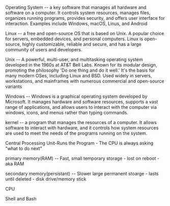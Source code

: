 Operating System -- a key software that manages all hardware and software on a computer. It controls system resources, manages files, organizes running programs, provides security, and offers user interface for interaction. Examples include Windows, macOS, Linus, and Android

Linux -- a free and open-source OS that is based on Unix. A popular choice for servers, embedded devices, and personal computers. Linux is open-source, highly customizable, reliable and secure, and has a large community of users and developers.

Unix -- A powerful, multi-user, and multitasking operating system developed in the 1960s at AT&T Bell Labs. Known for its modular design, promoting the philosophy 'Do one thing and do it well.' It's the basis for many modern OSes, including Linux and BSD. Used widely in servers, workstations, and mainframes with numerous commercial and open-source variants

Windows -- Windows is a graphical operating system developed by Microsoft. It manages hardware and software resources, supports a vast range of applications, and allows users to interact with the computer via windows, icons, and menus rather than typing commands.

kernel -- a program that manages the resources of a computer. It allows software to interact with hardware, and it controls how system resources are used to meet the needs of the programs running on the system.

Central Processing Unit-Runs the Program - The CPU is always asking "what to do next"

primary memory(RAM) -- Fast, small temporary storage - lost on reboot - aka RAM

secondary memory(persistant) -- Slower large permanent stoarge - lasts until deleted - disk drive/memory stick

CPU

Shell and Bash
